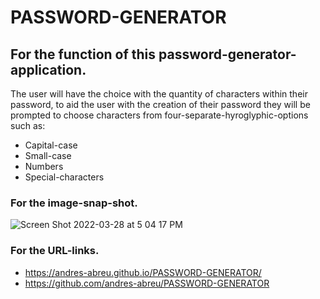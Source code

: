 # PASSWORD-GENERATOR

## For the function of this password-generator-application.

The user will have the choice with the quantity of characters within their password, to aid the user with the creation of their password they will be prompted to choose characters from four-separate-hyroglyphic-options such as:
* Capital-case
* Small-case
* Numbers
* Special-characters

### For the image-snap-shot.

![Screen Shot 2022-03-28 at 5 04 17 PM](https://user-images.githubusercontent.com/94572199/160487672-80177499-2798-42f9-8d31-53295b23116e.png)


### For the URL-links.
* https://andres-abreu.github.io/PASSWORD-GENERATOR/
* https://github.com/andres-abreu/PASSWORD-GENERATOR
